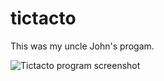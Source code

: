 # tictacto

This was my uncle John's progam.

![Tictacto program screenshot](https://raw.githubusercontent.com/ca98am79/my-first-programs/master/tictacto/tictacto.png)
